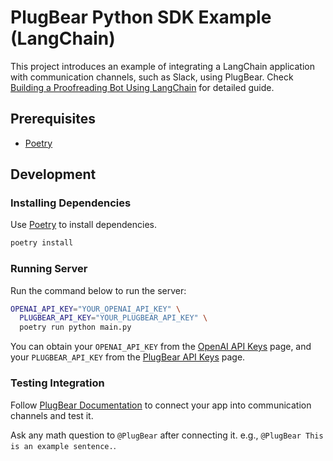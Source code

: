 # PlugBear Python SDK Example (LangChain)

This project introduces an example of integrating a LangChain application with
communication channels, such as Slack, using PlugBear. Check [Building a Proofreading Bot Using LangChain](http://localhost:3001/use-cases/proofreading-bot/langchain) for detailed guide.

## Prerequisites

- [Poetry](https://python-poetry.org)

## Development

### Installing Dependencies

Use [Poetry](https://python-poetry.org/) to install dependencies.

```bash
poetry install
```

### Running Server

Run the command below to run the server:

```bash
OPENAI_API_KEY="YOUR_OPENAI_API_KEY" \
  PLUGBEAR_API_KEY="YOUR_PLUGBEAR_API_KEY" \
  poetry run python main.py
```

You can obtain your `OPENAI_API_KEY` from the
[OpenAI API Keys](https://platform.openai.com/api-keys) page, and your
`PLUGBEAR_API_KEY` from the
[PlugBear API Keys](https://auth.plugbear.io/org/api_keys) page.

### Testing Integration

Follow [PlugBear Documentation](https://docs.plugbear.io) to connect your app
into communication channels and test it.

Ask any math question to `@PlugBear` after connecting it. e.g.,
``@PlugBear This is an example sentence.``.
